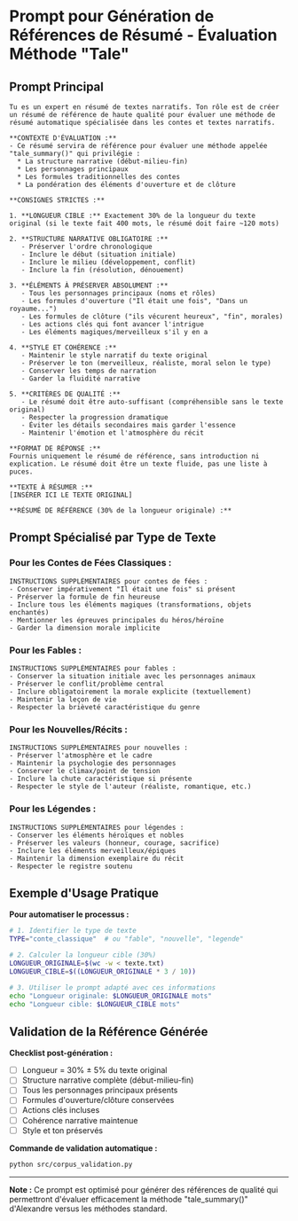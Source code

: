 # Prompt pour Génération de Références de Résumé - Évaluation Méthode "Tale"

## Prompt Principal

```
Tu es un expert en résumé de textes narratifs. Ton rôle est de créer un résumé de référence de haute qualité pour évaluer une méthode de résumé automatique spécialisée dans les contes et textes narratifs.

**CONTEXTE D'ÉVALUATION :**
- Ce résumé servira de référence pour évaluer une méthode appelée "tale_summary()" qui privilégie :
  * La structure narrative (début-milieu-fin)
  * Les personnages principaux
  * Les formules traditionnelles des contes
  * La pondération des éléments d'ouverture et de clôture

**CONSIGNES STRICTES :**

1. **LONGUEUR CIBLE :** Exactement 30% de la longueur du texte original (si le texte fait 400 mots, le résumé doit faire ~120 mots)

2. **STRUCTURE NARRATIVE OBLIGATOIRE :**
   - Préserver l'ordre chronologique
   - Inclure le début (situation initiale)
   - Inclure le milieu (développement, conflit)
   - Inclure la fin (résolution, dénouement)

3. **ÉLÉMENTS À PRÉSERVER ABSOLUMENT :**
   - Tous les personnages principaux (noms et rôles)
   - Les formules d'ouverture ("Il était une fois", "Dans un royaume...")
   - Les formules de clôture ("ils vécurent heureux", "fin", morales)
   - Les actions clés qui font avancer l'intrigue
   - Les éléments magiques/merveilleux s'il y en a

4. **STYLE ET COHÉRENCE :**
   - Maintenir le style narratif du texte original
   - Préserver le ton (merveilleux, réaliste, moral selon le type)
   - Conserver les temps de narration
   - Garder la fluidité narrative

5. **CRITÈRES DE QUALITÉ :**
   - Le résumé doit être auto-suffisant (compréhensible sans le texte original)
   - Respecter la progression dramatique
   - Éviter les détails secondaires mais garder l'essence
   - Maintenir l'émotion et l'atmosphère du récit

**FORMAT DE RÉPONSE :**
Fournis uniquement le résumé de référence, sans introduction ni explication. Le résumé doit être un texte fluide, pas une liste à puces.

**TEXTE À RÉSUMER :**
[INSÉRER ICI LE TEXTE ORIGINAL]

**RÉSUMÉ DE RÉFÉRENCE (30% de la longueur originale) :**
```

## Prompt Spécialisé par Type de Texte

### Pour les Contes de Fées Classiques :
```
INSTRUCTIONS SUPPLÉMENTAIRES pour contes de fées :
- Conserver impérativement "Il était une fois" si présent
- Préserver la formule de fin heureuse
- Inclure tous les éléments magiques (transformations, objets enchantés)
- Mentionner les épreuves principales du héros/héroïne
- Garder la dimension morale implicite
```

### Pour les Fables :
```
INSTRUCTIONS SUPPLÉMENTAIRES pour fables :
- Conserver la situation initiale avec les personnages animaux
- Préserver le conflit/problème central
- Inclure obligatoirement la morale explicite (textuellement)
- Maintenir la leçon de vie
- Respecter la brièveté caractéristique du genre
```

### Pour les Nouvelles/Récits :
```
INSTRUCTIONS SUPPLÉMENTAIRES pour nouvelles :
- Préserver l'atmosphère et le cadre
- Maintenir la psychologie des personnages
- Conserver le climax/point de tension
- Inclure la chute caractéristique si présente
- Respecter le style de l'auteur (réaliste, romantique, etc.)
```

### Pour les Légendes :
```
INSTRUCTIONS SUPPLÉMENTAIRES pour légendes :
- Conserver les éléments héroïques et nobles
- Préserver les valeurs (honneur, courage, sacrifice)
- Inclure les éléments merveilleux/épiques
- Maintenir la dimension exemplaire du récit
- Respecter le registre soutenu
```

## Exemple d'Usage Pratique

**Pour automatiser le processus :**

```bash
# 1. Identifier le type de texte
TYPE="conte_classique"  # ou "fable", "nouvelle", "legende"

# 2. Calculer la longueur cible (30%)
LONGUEUR_ORIGINALE=$(wc -w < texte.txt)
LONGUEUR_CIBLE=$((LONGUEUR_ORIGINALE * 3 / 10))

# 3. Utiliser le prompt adapté avec ces informations
echo "Longueur originale: $LONGUEUR_ORIGINALE mots"
echo "Longueur cible: $LONGUEUR_CIBLE mots"
```

## Validation de la Référence Générée

**Checklist post-génération :**
- [ ] Longueur = 30% ± 5% du texte original
- [ ] Structure narrative complète (début-milieu-fin)
- [ ] Tous les personnages principaux présents
- [ ] Formules d'ouverture/clôture conservées
- [ ] Actions clés incluses
- [ ] Cohérence narrative maintenue
- [ ] Style et ton préservés

**Commande de validation automatique :**
```bash
python src/corpus_validation.py
```

---

**Note :** Ce prompt est optimisé pour générer des références de qualité qui permettront d'évaluer efficacement la méthode "tale_summary()" d'Alexandre versus les méthodes standard.
